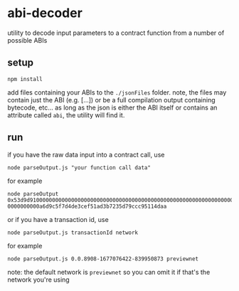 # abi-decoder

utility to decode input parameters to a contract function from a number of possible ABIs

## setup

```shell
npm install
```

add files containing your ABIs to the `./jsonFiles` folder. 
note, the files may contain just the ABI (e.g. [...]) or be a full compilation output containing bytecode, etc... as long as the json is either the ABI itself or contains an attribute called `abi`, the utility will find it.

## run

if you have the raw data input into a contract call, use

```shell
node parseOutput.js "your function call data"
```

for example

```shell
node parseOutput 0x53d9d9100000000000000000000000000000000000000000000000000000000000000060000000000000000000000000000000000000000000000000000000000000000100000000000000000000000000000000000000000000000000000000000000000000000000000000000000000000000000000000000000000000000000000002000000000000000000000000a6d9c5f7d4de3cef51ad3b7235d79ccc95114de500000000000000
0000000000a6d9c5f7d4de3cef51ad3b7235d79ccc95114daa
```

or if you have a transaction id, use

```shell
node parseOutput.js transactionId network
```

for example

```shell
node parseOutput.js 0.0.8908-1677076422-839950873 previewnet
```

note: the default network is `previewnet` so you can omit it if that's the network you're using
